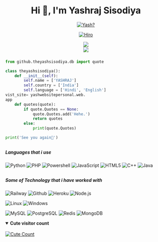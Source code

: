 
<h1 align="center">Hi 👋, I'm Yashraj Sisodiya</h1>

<p align="center">
  <a href="https://wa.me/+917389022061?text=Hey%20Yash"><img src="https://readme-typing-svg.herokuapp.com?color=%2336BCF7&vCenter=true&width=430&lines=An+undergraduate+student+from+SVIIT." alt="Yash?">
</p>

<p align="center"> <a href="https://wa.me/+917389022061?text=Hey%20Yash"><img src="https://te.legra.ph/file/a5a6c5f7c655a4046d8c1.jpg" alt="Hiro"></a>

<div align="center">
<img src="https://github-readme-stats.vercel.app/api?username=theyashsisodia&theme=react&show_icons=true&count_private=true">
</div>
<div align="center">
<img src="https://github-readme-stats.vercel.app/api/top-langs/?username=theyashsisodia&theme=tokyonight&layout=compact&langs_count=5">
</div>

###

```python
from github.theyashsisodiya.db import quote

class theyashsisodiya():
    def __init__(self):
        self.name = ['YASHRAJ']
        self.country = ['India']
        self.language = ['Hindi', 'English']
vist_site= yashwebsitepersonal.web.
app
    def quotes(quote):
        if quote.Quotes == None:
            quote.Quotes.add('Hehe.')
            return quotes
        else:
            print(quote.Quotes)

print('See you again👋')
```

##
##### Languages that i use

![Python](https://img.shields.io/badge/-Python-000000?style=flat&logo=python)
![PHP](https://img.shields.io/badge/-PHP-000000?style=flat&logo=php)
![Powershell](https://img.shields.io/badge/-PowerShell-000000?style=flat&logo=powershell)
![JavaScript](https://img.shields.io/badge/-JavaScript-000000?style=flat&logo=javascript)
![HTML5](https://img.shields.io/badge/-HTML5-000000?style=flat&logo=html5)
![C++](https://img.shields.io/badge/-C++-000000?style=flat&logo=c%2B%2B)
![Java](https://img.shields.io/badge/-Java-000000?style=flat&logo=java)
##
##### Some of Technology that i have worked with

![Railway](https://img.shields.io/badge/-Railway-222222?style=flat&logo=railway&logoColor=white)
![Github](https://img.shields.io/badge/-GitHub-222222?style=flat&logo=github&logoColor=white)
![Heroku](https://img.shields.io/badge/-Heroku-222222?style=flat&logo=heroku&logoColor=white)
![Node.js](https://img.shields.io/badge/-Node.js-222222?style=flat&logo=node.js&logoColor=white)

![Linux](https://img.shields.io/badge/OS-Linux-blue?&logo=Linux)
![Windows](https://img.shields.io/badge/OS-Windows-blue?&logo=Windows)

![MySQL](https://img.shields.io/badge/MySQL-white?&logo=MySQL)
![PostgreSQL](https://img.shields.io/badge/PostgreSQL-white?&logo=PostgreSQL)
![Redis](https://img.shields.io/badge/Redis-white?&logo=Redis)
![MongoDB](https://img.shields.io/badge/MongoDB-white?&logo=MongoDB)

<details open>
<summary><b>Cute visitor count</b></summary>
<br>
<a href="https://t.me/theyashsisodiya"><img alt="Cute Count" src="https://count.getloli.com/get/@theyashsisodiya?theme=rule34" /></a>
</details>
